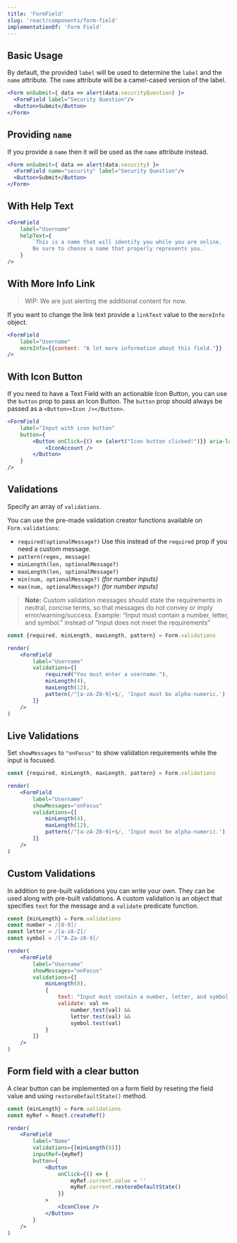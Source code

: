 ```yaml
---
title: 'FormField'
slug: 'react/components/form-field'
implementationOf: 'Form Field'
---
```


## Basic Usage

By default, the provided `label` will be used to determine the `label` and the `name` attribute.
The `name` attribute will be a camel-cased version of the label.

```jsx
<Form onSubmit={ data => alert(data.securityQuestion) }>
  <FormField label="Security Question"/>
  <Button>Submit</Button>
</Form>
```

## Providing `name`

If you provide a `name` then it will be used as the `name` attribute instead.

```jsx
<Form onSubmit={ data => alert(data.security) }>
  <FormField name="security" label="Security Question"/>
  <Button>Submit</Button>
</Form>
```

## With Help Text

```jsx
<FormField
    label="Username"
    helpText={
        `This is a name that will identify you while you are online. 
        Be sure to choose a name that properly represents you.`
    }
/>
```

## With More Info Link

> WIP: We are just alerting the additional content for now.

If you want to change the link text provide a `linkText` value to the `moreInfo` object.

```jsx
<FormField
    label="Username"
    moreInfo={{content: "A lot more information about this field."}}
/>
```

## With Icon Button

If you need to have a Text Field with an actionable Icon Button, you can use the `button` prop to pass an Icon Button. The `button` prop should always be passed as a `<Button><Icon /></Button>`.

```jsx
<FormField 
    label="Input with icon button"
    button={
        <Button onClick={() => {alert("Icon button clicked!")}} aria-label="show alert">
            <IconAccount />
        </Button>
    }
/>
```


## Validations

Specify an array of `validations`.

You can use the pre-made validation creator functions available on `Form.validations`:
- `required(optionalMessage?)` Use this instead of the `required` prop if you need a custom message.
- `pattern(regex, message)`
- `minLength(len, optionalMessage?)`
- `maxLength(len, optionalMessage?)`
- `min(num, optionalMessage?)` *(for number inputs)*
- `max(num, optionalMessage?)` *(for number inputs)*

> **Note:** Custom validation messages should state the requirements in neutral, concise terms, so that messages do not convey or imply error/warning/success. Example: “Input must contain a number, letter, and symbol.” instead of “Input does not meet the requirements”

```jsx
const {required, minLength, maxLength, pattern} = Form.validations

render(
    <FormField
        label="Username"
        validations={[
            required("You must enter a username."),
            minLength(4),
            maxLength(12),
            pattern(/^[a-zA-Z0-9]+$/, 'Input must be alpha-numeric.')
        ]}
    />
)
```

## Live Validations

Set `showMessages` to `"onFocus"` to show validation requirements while the input is focused.

```jsx
const {required, minLength, maxLength, pattern} = Form.validations

render(
    <FormField
        label="Username"
        showMessages="onFocus"
        validations={[
            minLength(4),
            maxLength(12),
            pattern(/^[a-zA-Z0-9]+$/, 'Input must be alpha-numeric.')
        ]}
    />
)
```

## Custom Validations

In addition to pre-built validations you can write your own. They can be used along with pre-built validations. A custom validation is an object that specifies `text` for the message and a `validate` predicate function.

```jsx
const {minLength} = Form.validations
const number = /[0-9]/
const letter = /[a-zA-Z]/
const symbol = /[^A-Za-z0-9]/

render(
    <FormField
        label="Username"
        showMessages="onFocus"
        validations={[
            minLength(8),
            {
                text: "Input must contain a number, letter, and symbol.",
                validate: val =>
                    number.test(val) &&
                    letter.test(val) &&
                    symbol.test(val)
            }
        ]}
    />
)
```

## Form field with a clear button
A clear button can be implemented on a form field by reseting the field value and using `restoreDefaultState()` method.
```jsx
const {minLength} = Form.validations
const myRef = React.createRef()

render(
    <FormField
        label="Name"
        validations={[minLength(8)]}
        inputRef={myRef}
        button={
            <Button
                onClick={() => {
                    myRef.current.value = ''
                    myRef.current.restoreDefaultState()
                }}
            >
                <IconClose />
            </Button>
        }
    />
)
```
